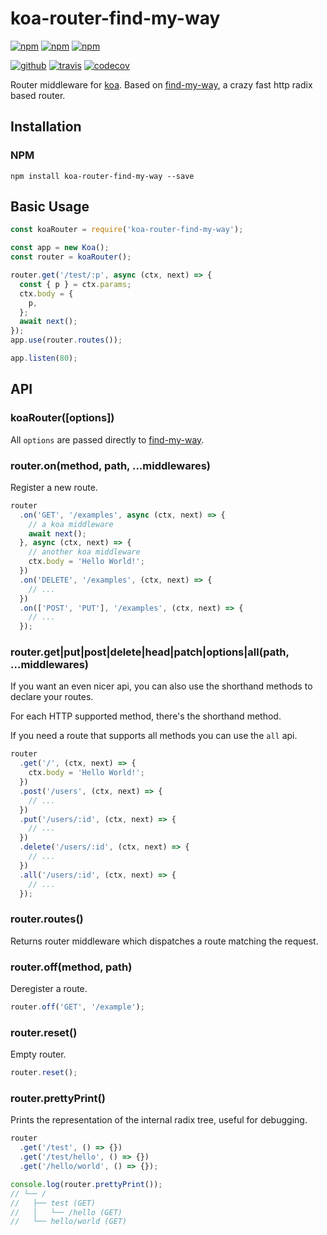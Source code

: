 # koa-router-find-my-way

[![npm][npm-version]][npm]
[![npm][npm-downloads]][npm]
[![npm][npm-license]][npm]


[![github][github-issues]][github]
[![travis][travis-build]][travis]
[![codecov][codecov-svg]][codecov]


Router middleware for [koa][koa]. Based on [find-my-way][find-my-way], a crazy fast http radix based router.

## Installation

### NPM

```
npm install koa-router-find-my-way --save
```

## Basic Usage

```js
const koaRouter = require('koa-router-find-my-way');

const app = new Koa();
const router = koaRouter();

router.get('/test/:p', async (ctx, next) => {
  const { p } = ctx.params;
  ctx.body = {
    p,
  };
  await next();
});
app.use(router.routes());

app.listen(80);
```

## API

### koaRouter([options])

All `options` are passed directly to [find-my-way][find-my-way-api].

### router.on(method, path, ...middlewares)

Register a new route.

```js
router
  .on('GET', '/examples', async (ctx, next) => {
    // a koa middleware
    await next();
  }, async (ctx, next) => {
    // another koa middleware
    ctx.body = 'Hello World!';
  })
  .on('DELETE', '/examples', (ctx, next) => {
    // ...
  })
  .on(['POST', 'PUT'], '/examples', (ctx, next) => {
    // ...
  });
```

### router.get|put|post|delete|head|patch|options|all(path, ...middlewares)

If you want an even nicer api, you can also use the shorthand methods to declare your routes.

For each HTTP supported method, there's the shorthand method.

If you need a route that supports all methods you can use the `all` api.

```js
router
  .get('/', (ctx, next) => {
    ctx.body = 'Hello World!';
  })
  .post('/users', (ctx, next) => {
    // ...
  })
  .put('/users/:id', (ctx, next) => {
    // ...
  })
  .delete('/users/:id', (ctx, next) => {
    // ...
  })
  .all('/users/:id', (ctx, next) => {
    // ...
  });
```

### router.routes()

Returns router middleware which dispatches a route matching the request.

### router.off(method, path)

Deregister a route.

```js
router.off('GET', '/example');
```

### router.reset()

Empty router.

```js
router.reset();
```

### router.prettyPrint()

Prints the representation of the internal radix tree, useful for debugging.

```js
router
  .get('/test', () => {})
  .get('/test/hello', () => {})
  .get('/hello/world', () => {});

console.log(router.prettyPrint());
// └── /
//   ├── test (GET)
//   │   └── /hello (GET)
//   └── hello/world (GET)
```

[npm]: https://www.npmjs.com/package/koa-router-find-my-way
[npm-version]: https://img.shields.io/npm/v/koa-router-find-my-way.svg
[npm-downloads]: https://img.shields.io/npm/dt/koa-router-find-my-way.svg
[npm-license]: https://img.shields.io/npm/l/koa-router-find-my-way.svg

[github]: https://github.com/Cweili/koa-router-find-my-way
[github-issues]: https://img.shields.io/github/issues/Cweili/koa-router-find-my-way.svg

[travis]: https://travis-ci.org/Cweili/koa-router-find-my-way
[travis-build]: https://img.shields.io/travis/Cweili/koa-router-find-my-way.svg?branch=master

[codecov]: https://codecov.io/gh/Cweili/koa-router-find-my-way
[codecov-svg]: https://img.shields.io/codecov/c/github/Cweili/koa-router-find-my-way.svg

[koa]: https://github.com/koajs/koa
[find-my-way]: https://github.com/delvedor/find-my-way
[find-my-way-api]: https://github.com/delvedor/find-my-way#api
